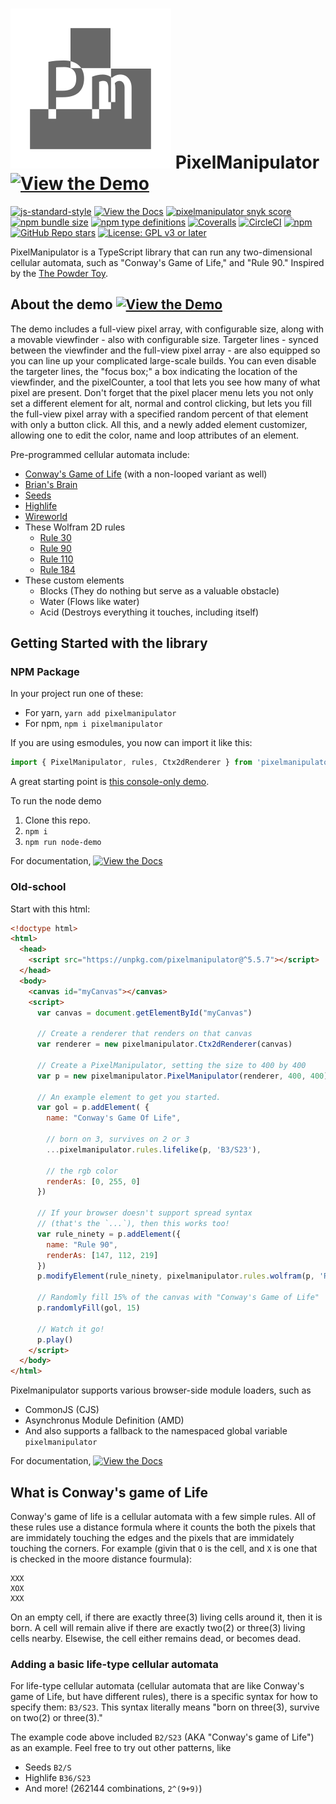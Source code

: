 # ![PixelManipulator logo](media/pixelmanipulator_logo.svg) PixelManipulator [![View the Demo][vtdsvg]][the demo]

[![js-standard-style][standard svg]](http://standardjs.com)
[![View the Docs][vtdosvg]][the docs]
[![pixelmanipulator snyk score](https://snyk.io/advisor/npm-package/pixelmanipulator/badge.svg)](https://snyk.io/advisor/npm-package/pixelmanipulator)
[![npm bundle size](https://img.shields.io/bundlephobia/minzip/pixelmanipulator)](https://bundlephobia.com/package/pixelmanipulator)
[![npm type definitions](https://img.shields.io/npm/types/pixelmanipulator?logo=typescript&logoColor=white&color=3178c6)](https://www.typescriptlang.org)
[![Coveralls](https://img.shields.io/coveralls/github/Lazerbeak12345/pixelmanipulator?logo=coveralls)](https://coveralls.io/github/Lazerbeak12345/pixelmanipulator?branch=master)
[![CircleCI](https://img.shields.io/circleci/build/github/Lazerbeak12345/pixelmanipulator/master?logo=circleci)](https://app.circleci.com/pipelines/github/Lazerbeak12345/pixelmanipulator?branch=master)
[![npm](https://img.shields.io/npm/v/pixelmanipulator?logo=npm&color=ea2039)](https://www.npmjs.com/package/pixelmanipulator)
[![GitHub Repo stars](https://img.shields.io/github/stars/lazerbeak12345/pixelmanipulator?color=0969da&logo=github)](https://github.com/Lazerbeak12345/pixelmanipulator)
[![License: GPL v3 or later](https://img.shields.io/badge/Licence-GPLv3%20or%20later-bd0000.svg)](https://www.gnu.org/licenses/gpl-3.0)

PixelManipulator is a TypeScript library that can run any two-dimensional
cellular automata, such as "Conway's Game of Life," and "Rule 90." Inspired by the
[The Powder Toy](https://powdertoy.co.uk/).

[repo]: https://github.com/lazerbeak12345/pixelmanipulator
[the demo]: https://lazerbeak12345.github.io/pixelmanipulator/pixelmanipulator.html
[vtdsvg]: https://img.shields.io/badge/view-the_demo-green.svg
[the docs]: https://lazerbeak12345.github.io/pixelmanipulator/modules.html
[vtdosvg]: https://img.shields.io/badge/view-the_docs-informational.svg
[standard svg]: https://img.shields.io/badge/code%20style-standard-brightgreen.svg

## About the demo [![View the Demo][vtdsvg]][the demo]

The demo includes a full-view pixel array, with configurable size, along with a
movable viewfinder - also with configurable size. Targeter lines - synced
between the viewfinder and the full-view pixel array - are also equipped so you
can line up your complicated large-scale builds. You can even disable the
targeter lines, the "focus box;" a box indicating the location of the
viewfinder, and the pixelCounter, a tool that lets you see how many of what
pixel are present. Don't forget that the pixel placer menu lets you not only
set a different element for alt, normal and control clicking, but lets you fill
the full-view pixel array with a specified random percent of that element with
only a button click. All this, and a newly added element customizer, allowing
one to edit the color, name and loop attributes of an element.

Pre-programmed cellular automata include:

- [Conway's Game of Life](https://en.wikipedia.org/wiki/Conway%27s_Game_of_Life) (with a non-looped variant as well)
- [Brian's Brain](https://en.wikipedia.org/wiki/Brian%27s_Brain)
- [Seeds](https://en.wikipedia.org/wiki/Seeds_%28cellular_automaton%29)
- [Highlife](https://en.wikipedia.org/wiki/Highlife_%28cellular_automaton%29)
- [Wireworld](https://en.wikipedia.org/wiki/Wireworld)
- These Wolfram 2D rules
  - [Rule 30](https://en.wikipedia.org/wiki/Rule_30)
  - [Rule 90](https://en.wikipedia.org/wiki/Rule_90)
  - [Rule 110](https://en.wikipedia.org/wiki/Rule_110)
  - [Rule 184](https://en.wikipedia.org/wiki/Rule_184)
- These custom elements
  - Blocks (They do nothing but serve as a valuable obstacle)
  - Water (Flows like water)
  - Acid (Destroys everything it touches, including itself)

## Getting Started with the library

### NPM Package

In your project run one of these:

- For yarn, `yarn add pixelmanipulator`
- For npm, `npm i pixelmanipulator`

If you are using esmodules, you now can import it like this:

```ts
import { PixelManipulator, rules, Ctx2dRenderer } from 'pixelmanipulator'
```

A great starting point is [this console-only demo][console demo].

To run the node demo

1. Clone this repo.
2. `npm i`
3. `npm run node-demo`

For documentation, [![View the Docs][vtdosvg]][the docs]

[console demo]: https://github.com/Lazerbeak12345/pixelmanipulator/blob/master/src/node-demo/index.ts

### Old-school

Start with this html:

```html
<!doctype html>
<html>
  <head>
    <script src="https://unpkg.com/pixelmanipulator@^5.5.7"></script>
  </head>
  <body>
    <canvas id="myCanvas"></canvas>
    <script>
      var canvas = document.getElementById("myCanvas")

      // Create a renderer that renders on that canvas
      var renderer = new pixelmanipulator.Ctx2dRenderer(canvas)

      // Create a PixelManipulator, setting the size to 400 by 400
      var p = new pixelmanipulator.PixelManipulator(renderer, 400, 400)

      // An example element to get you started.
      var gol = p.addElement( {
        name: "Conway's Game Of Life",

        // born on 3, survives on 2 or 3
        ...pixelmanipulator.rules.lifelike(p, 'B3/S23'),

        // the rgb color
        renderAs: [0, 255, 0]
      })

      // If your browser doesn't support spread syntax
      // (that's the `...`), then this works too!
      var rule_ninety = p.addElement({
        name: "Rule 90",
        renderAs: [147, 112, 219]
      })
      p.modifyElement(rule_ninety, pixelmanipulator.rules.wolfram(p, 'Rule 90'))

      // Randomly fill 15% of the canvas with "Conway's Game of Life"
      p.randomlyFill(gol, 15)

      // Watch it go!
      p.play()
    </script>
  </body>
</html>
```

Pixelmanipulator supports various browser-side module loaders, such as

- CommonJS (CJS)
- Asynchronus Module Definition (AMD)
- And also supports a fallback to the namespaced global variable
  `pixelmanipulator`

For documentation, [![View the Docs][vtdosvg]][the docs]

## What is Conway's game of Life

Conway's game of life is a cellular automata with a few simple rules.
All of these rules use a distance formula where it counts the both the pixels
that are immidately touching the edges and the pixels that are immidately
touching the corners.
For example (givin that `O` is the cell, and `X` is one that is checked in the
moore distance fourmula):

    XXX
    XOX
    XXX

On an empty cell, if there are exactly three(3) living cells around it, then it
is born.
A cell will remain alive if there are exactly two(2) or three(3) living cells
nearby.
Elsewise, the cell either remains dead, or becomes dead.

### Adding a basic life-type cellular automata

For life-type cellular automata (cellular automata that are like Conway's game
of Life, but have different rules), there is a specific syntax for how to
specify them: `B3/S23`. This syntax literally means "born on three(3), survive
on two(2) or three(3)."

The example code above included `B2/S23` (AKA "Conway's game of Life") as an example. Feel free to try out other patterns, like

- Seeds `B2/S`
- Highlife `B36/S23`
- And more! (262144 combinations, `2^(9+9)`)
